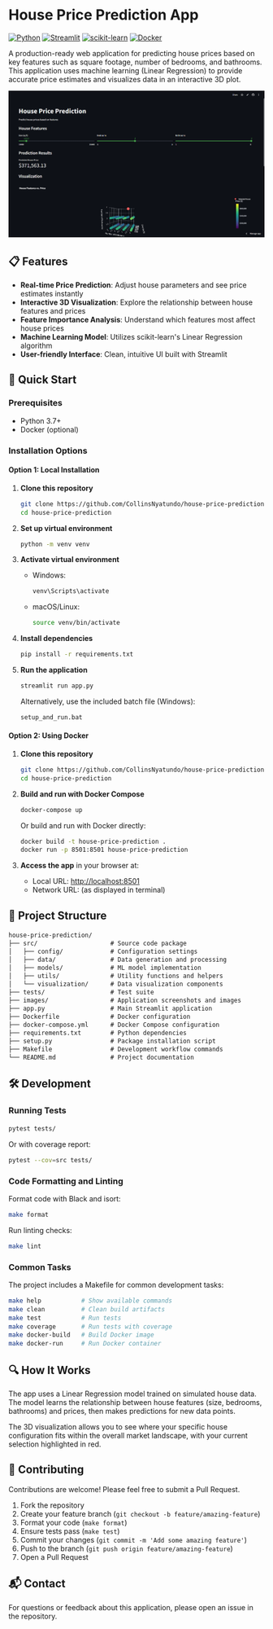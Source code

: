# House Price Prediction App

[![Python](https://img.shields.io/badge/Python-3.7+-blue.svg)](https://www.python.org/)
[![Streamlit](https://img.shields.io/badge/Streamlit-1.45.1-red.svg)](https://streamlit.io)
[![scikit-learn](https://img.shields.io/badge/scikit--learn-1.6.1-green.svg)](https://scikit-learn.org/)
[![Docker](https://img.shields.io/badge/Docker-Ready-blue.svg)](https://www.docker.com/)

A production-ready web application for predicting house prices based on key features such as square footage, number of bedrooms, and bathrooms. This application uses machine learning (Linear Regression) to provide accurate price estimates and visualizes data in an interactive 3D plot.

![App Screenshot](images/app-screenshot.png)

## 📋 Features

- **Real-time Price Prediction**: Adjust house parameters and see price estimates instantly
- **Interactive 3D Visualization**: Explore the relationship between house features and prices
- **Feature Importance Analysis**: Understand which features most affect house prices
- **Machine Learning Model**: Utilizes scikit-learn's Linear Regression algorithm
- **User-friendly Interface**: Clean, intuitive UI built with Streamlit

## 🚀 Quick Start

### Prerequisites

- Python 3.7+
- Docker (optional)

### Installation Options

#### Option 1: Local Installation

1. **Clone this repository**

   ```bash
   git clone https://github.com/CollinsNyatundo/house-price-prediction.git
   cd house-price-prediction
   ```

2. **Set up virtual environment**

   ```bash
   python -m venv venv
   ```

3. **Activate virtual environment**
   - Windows:

     ```bash
     venv\Scripts\activate
     ```

   - macOS/Linux:

     ```bash
     source venv/bin/activate
     ```

4. **Install dependencies**

   ```bash
   pip install -r requirements.txt
   ```

5. **Run the application**

   ```bash
   streamlit run app.py
   ```

   Alternatively, use the included batch file (Windows):

   ```bash
   setup_and_run.bat
   ```

#### Option 2: Using Docker

1. **Clone this repository**

   ```bash
   git clone https://github.com/CollinsNyatundo/house-price-prediction.git
   cd house-price-prediction
   ```

2. **Build and run with Docker Compose**

   ```bash
   docker-compose up
   ```

   Or build and run with Docker directly:

   ```bash
   docker build -t house-price-prediction .
   docker run -p 8501:8501 house-price-prediction
   ```

3. **Access the app** in your browser at:
   - Local URL: <http://localhost:8501>
   - Network URL: (as displayed in terminal)

## 📁 Project Structure

```text
house-price-prediction/
├── src/                    # Source code package
│   ├── config/             # Configuration settings
│   ├── data/               # Data generation and processing
│   ├── models/             # ML model implementation
│   ├── utils/              # Utility functions and helpers
│   └── visualization/      # Data visualization components
├── tests/                  # Test suite
├── images/                 # Application screenshots and images
├── app.py                  # Main Streamlit application
├── Dockerfile              # Docker configuration
├── docker-compose.yml      # Docker Compose configuration
├── requirements.txt        # Python dependencies
├── setup.py                # Package installation script
├── Makefile                # Development workflow commands
└── README.md               # Project documentation
```

## 🛠️ Development

### Running Tests

```bash
pytest tests/
```

Or with coverage report:

```bash
pytest --cov=src tests/
```

### Code Formatting and Linting

Format code with Black and isort:

```bash
make format
```

Run linting checks:

```bash
make lint
```

### Common Tasks

The project includes a Makefile for common development tasks:

```bash
make help           # Show available commands
make clean          # Clean build artifacts
make test           # Run tests
make coverage       # Run tests with coverage
make docker-build   # Build Docker image
make docker-run     # Run Docker container
```

## 🔍 How It Works

The app uses a Linear Regression model trained on simulated house data. The model learns the relationship between house features (size, bedrooms, bathrooms) and prices, then makes predictions for new data points.

The 3D visualization allows you to see where your specific house configuration fits within the overall market landscape, with your current selection highlighted in red.

## 🤝 Contributing

Contributions are welcome! Please feel free to submit a Pull Request.

1. Fork the repository
2. Create your feature branch (`git checkout -b feature/amazing-feature`)
3. Format your code (`make format`)
4. Ensure tests pass (`make test`)
5. Commit your changes (`git commit -m 'Add some amazing feature'`)
6. Push to the branch (`git push origin feature/amazing-feature`)
7. Open a Pull Request


## 📬 Contact

For questions or feedback about this application, please open an issue in the repository.
